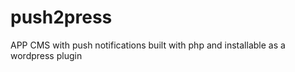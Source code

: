 push2press
==========

APP CMS with push notifications built with php and installable as a wordpress plugin